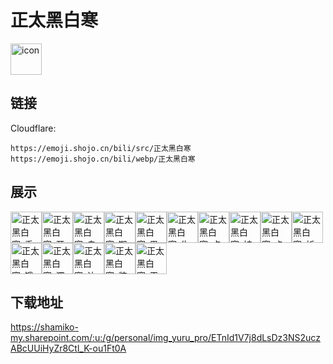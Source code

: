 # 正太黑白寒
<img src="https://emoji.shojo.cn/bili/src/正太黑白寒/icon.png" width="50" height="50" alt="icon">

## 链接
Cloudflare:
```
https://emoji.shojo.cn/bili/src/正太黑白寒
https://emoji.shojo.cn/bili/webp/正太黑白寒
```
## 展示
<img src="https://emoji.shojo.cn/bili/src/正太黑白寒/正太黑白寒-乖巧.png" width="50" height="50" alt="正太黑白寒-乖巧"><img src="https://emoji.shojo.cn/bili/src/正太黑白寒/正太黑白寒-开心.png" width="50" height="50" alt="正太黑白寒-开心"><img src="https://emoji.shojo.cn/bili/src/正太黑白寒/正太黑白寒-自信.png" width="50" height="50" alt="正太黑白寒-自信"><img src="https://emoji.shojo.cn/bili/src/正太黑白寒/正太黑白寒-期待硬币.png" width="50" height="50" alt="正太黑白寒-期待硬币"><img src="https://emoji.shojo.cn/bili/src/正太黑白寒/正太黑白寒-思考.png" width="50" height="50" alt="正太黑白寒-思考"><img src="https://emoji.shojo.cn/bili/src/正太黑白寒/正太黑白寒-生气.png" width="50" height="50" alt="正太黑白寒-生气"><img src="https://emoji.shojo.cn/bili/src/正太黑白寒/正太黑白寒-点赞.png" width="50" height="50" alt="正太黑白寒-点赞"><img src="https://emoji.shojo.cn/bili/src/正太黑白寒/正太黑白寒-被处刑.png" width="50" height="50" alt="正太黑白寒-被处刑"><img src="https://emoji.shojo.cn/bili/src/正太黑白寒/正太黑白寒-卡住.png" width="50" height="50" alt="正太黑白寒-卡住"><img src="https://emoji.shojo.cn/bili/src/正太黑白寒/正太黑白寒-祈祷.png" width="50" height="50" alt="正太黑白寒-祈祷"><img src="https://emoji.shojo.cn/bili/src/正太黑白寒/正太黑白寒-饿了.png" width="50" height="50" alt="正太黑白寒-饿了"><img src="https://emoji.shojo.cn/bili/src/正太黑白寒/正太黑白寒-深情.png" width="50" height="50" alt="正太黑白寒-深情"><img src="https://emoji.shojo.cn/bili/src/正太黑白寒/正太黑白寒-达咩.png" width="50" height="50" alt="正太黑白寒-达咩"><img src="https://emoji.shojo.cn/bili/src/正太黑白寒/正太黑白寒-装酷.png" width="50" height="50" alt="正太黑白寒-装酷"><img src="https://emoji.shojo.cn/bili/src/正太黑白寒/正太黑白寒-平底锅.png" width="50" height="50" alt="正太黑白寒-平底锅">

## 下载地址

https://shamiko-my.sharepoint.com/:u:/g/personal/img_yuru_pro/ETnId1V7j8dLsDz3NS2uczABcUUiHyZr8Ctl_K-ou1Ft0A